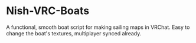 # Nish-VRC-Boats
A functional, smooth boat script for making sailing maps in VRChat. Easy to change the boat's textures, multiplayer synced already.
